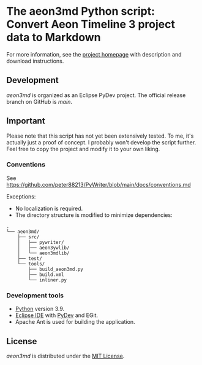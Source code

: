 # The aeon3md Python script: Convert Aeon Timeline 3 project data to Markdown

For more information, see the [project homepage](https://peter88213.github.io/aeon3md) with description and download instructions.

## Development

*aeon3md* is organized as an Eclipse PyDev project. The official release branch on GitHub is *main*.

## Important

Please note that this script has not yet been extensively tested. To me, it's actually just a proof of concept. I probably won't develop the script further. Feel free to copy the project and modify it to your own liking.

### Conventions

See https://github.com/peter88213/PyWriter/blob/main/docs/conventions.md

Exceptions:
- No localization is required.
- The directory structure is modified to minimize dependencies:

```
.
└── aeon3md/
    ├── src/
    │   ├── pywriter/
    │   ├── aeon3ywlib/
    │   └── aeon3mdlib/
    ├── test/
    └── tools/ 
        ├── build_aeon3md.py
        ├── build.xml
        └── inliner.py
```

### Development tools

- [Python](https://python.org) version 3.9.
- [Eclipse IDE](https://eclipse.org) with [PyDev](https://pydev.org) and EGit.
- Apache Ant is used for building the application.

## License

*aeon3md* is distributed under the [MIT License](http://www.opensource.org/licenses/mit-license.php).

